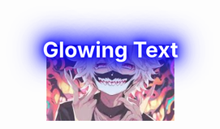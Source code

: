 <div style="position: relative; width: 100%; height: 300px; overflow: hidden; text-align: center;">
  <img src="images.jpg" alt="Cool Background GIF" style="position: absolute; top: 50%; left: 50%; width: 50%; height: 50%; transform: translate(-50%, -50%); object-fit: cover; opacity: 0.8;">
  <h1 style="position: relative; z-index: 1; font-size: 3em; color: #fff; text-shadow: 0 0 10px #00f, 0 0 20px #00f, 0 0 30px #00f, 0 0 40px #00f, 0 0 50px #00f, 0 0 60px #00f, 0 0 70px #00f;">
    Glowing Text
  </h1>
</div>
